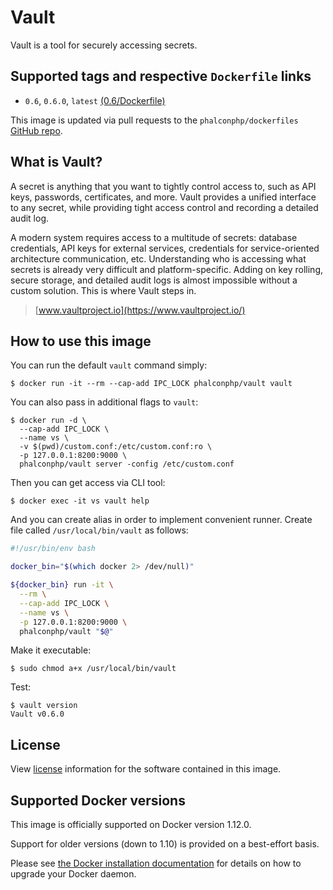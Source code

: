# Vault

Vault is a tool for securely accessing secrets.

## Supported tags and respective `Dockerfile` links

* `0.6`, `0.6.0`, `latest` [(0.6/Dockerfile)](https://github.com/phalcon/dockerfiles/tree/master/vault/0.6)

This image is updated via pull requests to the `phalconphp/dockerfiles` [GitHub repo](https://github.com/phalcon/dockerfiles).

## What is Vault?

A secret is anything that you want to tightly control access to, such as API keys, passwords, certificates, and more. Vault provides a unified interface to any secret, while providing tight access control and recording a detailed audit log.

A modern system requires access to a multitude of secrets: database credentials, API keys for external services, credentials for service-oriented architecture communication, etc. Understanding who is accessing what secrets is already very difficult and platform-specific. Adding on key rolling, secure storage, and detailed audit logs is almost impossible without a custom solution. This is where Vault steps in.

> [www.vaultproject.io](https://www.vaultproject.io/)

## How to use this image

You can run the default `vault` command simply:

```
$ docker run -it --rm --cap-add IPC_LOCK phalconphp/vault vault
```

You can also pass in additional flags to `vault`:

```
$ docker run -d \
  --cap-add IPC_LOCK \
  --name vs \
  -v $(pwd)/custom.conf:/etc/custom.conf:ro \
  -p 127.0.0.1:8200:9000 \
  phalconphp/vault server -config /etc/custom.conf
```

Then you can get access via CLI tool:

```
$ docker exec -it vs vault help
```

And you can create alias in order to implement convenient runner. Create file called `/usr/local/bin/vault` as follows:

```sh
#!/usr/bin/env bash

docker_bin="$(which docker 2> /dev/null)"

${docker_bin} run -it \
  --rm \
  --cap-add IPC_LOCK \
  --name vs \
  -p 127.0.0.1:8200:9000 \
  phalconphp/vault "$@"
```

Make it executable:

```
$ sudo chmod a+x /usr/local/bin/vault
```

Test:

```
$ vault version
Vault v0.6.0
```

## License

View [license](https://github.com/hashicorp/vault/blob/master/LICENSE) information for the software contained in this image.


## Supported Docker versions

This image is officially supported on Docker version 1.12.0.

Support for older versions (down to 1.10) is provided on a best-effort basis.

Please see [the Docker installation documentation](https://docs.docker.com/installation/) for details on how to upgrade your Docker daemon.
